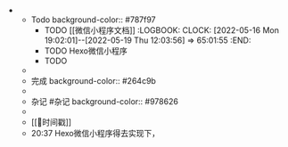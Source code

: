 -
	- Todo
	  background-color:: #787f97
		- TODO [[微信小程序文档]]
		  :LOGBOOK:
		  CLOCK: [2022-05-16 Mon 19:02:01]--[2022-05-19 Thu 12:03:56] =>  65:01:55
		  :END:
		- TODO  Hexo微信小程序
		- TODO
	-
	- 完成
	  background-color:: #264c9b
	-
	- 杂记 #杂记
	  background-color:: #978626
	-
	- [[📌时间戳]]
	- 20:37 Hexo微信小程序得去实现下，